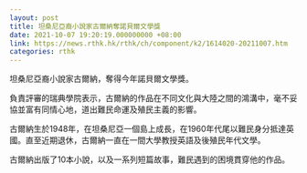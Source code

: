 ```yaml
---
layout: post
title: 坦桑尼亞裔小說家古爾納奪諾貝爾文學獎
date: 2021-10-07 19:20:19.000000000 +08:00
link: https://news.rthk.hk/rthk/ch/component/k2/1614020-20211007.htm
categories: rthk
---
```


坦桑尼亞裔小說家古爾納，奪得今年諾貝爾文學獎。

負責評審的瑞典學院表示，古爾納的作品在不同文化與大陸之間的鴻溝中，毫不妥協並富有同情心地，道出難民命運及殖民主義的影響。

古爾納生於1948年，在坦桑尼亞一個島上成長，在1960年代尾以難民身分抵達英國。直至近期退休，古爾納一直在一間大學教授英語及後殖民年代文學。

古爾納出版了10本小說，以及一系列短篇故事，難民遇到的困境貫穿他的作品。
